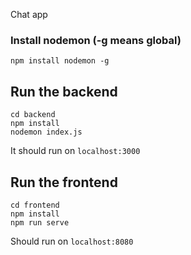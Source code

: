 Chat app

### Install nodemon (-g means global)
```
npm install nodemon -g
```

## Run the backend
```
cd backend
npm install
nodemon index.js
```
It should run on `localhost:3000`

## Run the frontend
```
cd frontend
npm install 
npm run serve
```
Should run on `localhost:8080`